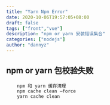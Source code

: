 ```yaml
---
title: "Yarn Npm Error"
date: 2020-10-06T19:57:05+08:00
draft: false
tags: ["front","vue"]
description: "npm or yarn 安装错误集合"
categories: ["nodejs"]
author: "dannyz"
---
```


## npm or yarn 包校验失败

```shell
    npm 和 yarn 缓存清理
    npm cache clean —force 
    yarn cache clean
```

